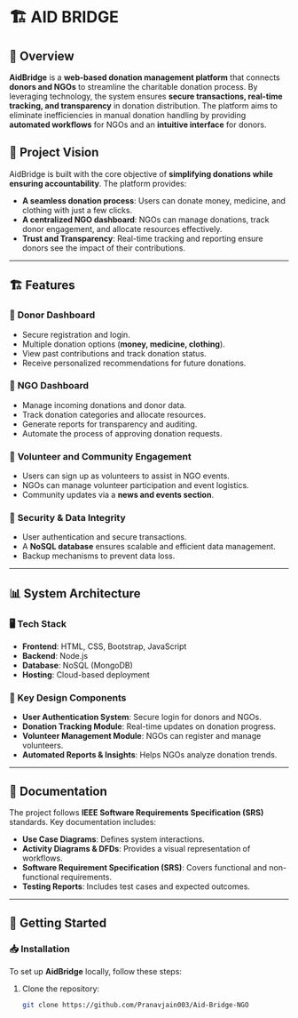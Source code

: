 # 🏗️ AID BRIDGE

## 📌 Overview
**AidBridge** is a **web-based donation management platform** that connects **donors and NGOs** to streamline the charitable donation process. By leveraging technology, the system ensures **secure transactions, real-time tracking, and transparency** in donation distribution. The platform aims to eliminate inefficiencies in manual donation handling by providing **automated workflows** for NGOs and an **intuitive interface** for donors.

## 🎯 Project Vision
AidBridge is built with the core objective of **simplifying donations while ensuring accountability**. The platform provides:
- **A seamless donation process**: Users can donate money, medicine, and clothing with just a few clicks.
- **A centralized NGO dashboard**: NGOs can manage donations, track donor engagement, and allocate resources effectively.
- **Trust and Transparency**: Real-time tracking and reporting ensure donors see the impact of their contributions.

---

## 🏗️ Features

### 🔹 **Donor Dashboard**
- Secure registration and login.
- Multiple donation options (**money, medicine, clothing**).
- View past contributions and track donation status.
- Receive personalized recommendations for future donations.

### 🔹 **NGO Dashboard**
- Manage incoming donations and donor data.
- Track donation categories and allocate resources.
- Generate reports for transparency and auditing.
- Automate the process of approving donation requests.

### 🔹 **Volunteer and Community Engagement**
- Users can sign up as volunteers to assist in NGO events.
- NGOs can manage volunteer participation and event logistics.
- Community updates via a **news and events section**.

### 🔹 **Security & Data Integrity**
- User authentication and secure transactions.
- A **NoSQL database** ensures scalable and efficient data management.
- Backup mechanisms to prevent data loss.

---

## 📊 System Architecture

### **🖥️ Tech Stack**
- **Frontend**: HTML, CSS, Bootstrap, JavaScript
- **Backend**: Node.js
- **Database**: NoSQL (MongoDB)
- **Hosting**: Cloud-based deployment

### **📌 Key Design Components**
- **User Authentication System**: Secure login for donors and NGOs.
- **Donation Tracking Module**: Real-time updates on donation progress.
- **Volunteer Management Module**: NGOs can register and manage volunteers.
- **Automated Reports & Insights**: Helps NGOs analyze donation trends.

---

## 📑 Documentation

The project follows **IEEE Software Requirements Specification (SRS)** standards. Key documentation includes:
- **Use Case Diagrams**: Defines system interactions.
- **Activity Diagrams & DFDs**: Provides a visual representation of workflows.
- **Software Requirement Specification (SRS)**: Covers functional and non-functional requirements.
- **Testing Reports**: Includes test cases and expected outcomes.

---

## 🚀 Getting Started

### **📥 Installation**
To set up **AidBridge** locally, follow these steps:

1. Clone the repository:
   ```sh
   git clone https://github.com/Pranavjain003/Aid-Bridge-NGO
